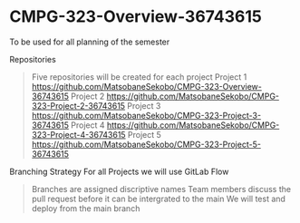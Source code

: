 # CMPG-323-Overview-36743615
To be used for all planning of the semester

Repositories
>Five repositories will be created for each project
>Project 1  https://github.com/MatsobaneSekobo/CMPG-323-Overview-36743615
>Project 2  https://github.com/MatsobaneSekobo/CMPG-323-Project-2-36743615
>Project 3  https://github.com/MatsobaneSekobo/CMPG-323-Project-3-36743615
>Project 4  https://github.com/MatsobaneSekobo/CMPG-323-Project-4-36743615
>Project 5  https://github.com/MatsobaneSekobo/CMPG-323-Project-5-36743615



Branching Strategy
For all Projects we will use GitLab Flow
>Branches are assigned discriptive names
>Team members discuss the pull request before it can be intergrated to the main
>We will test and deploy from the main branch




